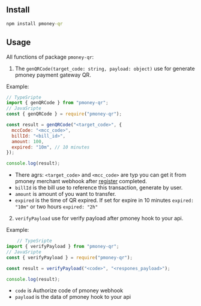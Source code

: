 ## Install

```cmd
npm install pmoney-qr
```

## Usage

All functions of package `pmoney-qr`:

1. The ``genQRCode(target_code: string, payload: object)`` use for generate pmoney payment gateway QR.

Example:
```js
// TypeSripte
import { genQRCode } from "pmoney-qr";
// JavaSripte
const { genQRCode } = require("pmoney-qr");

const result = genQRCode("<target_code>", {
  mccCode: "<mcc_code>",
  billId: "<bill_id>",
  amount: 100,
  expired: "10m", // 10 minutes
});

console.log(result);
```

- There agrs: `<target_code>` and `<mcc_code>` are typ you can get it from pmoney merchant webhook after [register](https://app.pmoney.com) completed.
- `billId` is the bill use to reference this transaction, generate by user.
- `amount` is amount of you want to transfer.
- `expired` is the time of QR expired. If set for expire in 10 minutes `expired: "10m"` or two hours `expired: "2h"`


2. ``verifyPayload`` use for verify payload after pmoney hook to your api.

Example:
```js
    // TypeSripte
import { verifyPayload } from "pmoney-qr";
// JavaSripte
const { verifyPayload } = require("pmoney-qr");

const result = verifyPayload("<code>", "<respones_payload>");

console.log(result);

```

- ``code`` is Authorize code of pmoney webhook
- ``payload`` is the data of pmoney hook to your api
